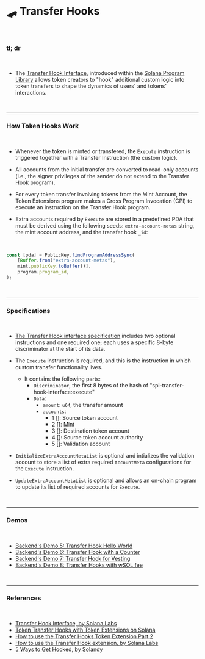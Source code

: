 # 🛹 Transfer Hooks

<br>

### tl; dr


<br>

* The [Transfer Hook Interface](https://spl.solana.com/transfer-hook-interface), introduced within the [Solana Program Library](https://spl.solana.com/) allows token creators to "hook" additional custom logic into token transfers to shape the dynamics of users' and tokens' interactions.



<br>


---

### How Token Hooks Work

<br>

* Whenever the token is minted or transfered, the `Execute` instruction is triggered together with a Transfer Instruction (the custom logic).

* All accounts from the initial transfer are converted to read-only accounts (i.e., the signer privileges of the sender do not extend to the Transfer Hook program). 

* For every token transfer involving tokens from the Mint Account, the Token Extensions program makes a Cross Program Invocation (CPI) to execute an instruction on the Transfer Hook program.

* Extra accounts required by `Execute` are stored in a predefined PDA that must be derived using the following seeds: `extra-account-metas` string, the mint account address, and the transfer hook `_id`:

<br>

```javascript
const [pda] = PublicKey.findProgramAddressSync(
    [Buffer.from("extra-account-metas"), 
    mint.publicKey.toBuffer()],
    program.program_id, 
);
```

<br>

---

### Specifications

<br>

* [The Transfer Hook interface specification](https://spl.solana.com/transfer-hook-interface/specification) includes two optional instructions and one required one; each uses a specific 8-byte discriminator at the start of its data.

* The `Execute` instruction is required, and this is the instruction in which custom transfer functionality lives.
    - It contains the following parts:
        - `Discriminator`, the first 8 bytes of the hash of "spl-transfer-hook-interface:execute"
        - `Data`:
            - `amount`: `u64`, the transfer amount
            - `accounts`:
                - 1 []: Source token account
                - 2 []: Mint
                - 3 []: Destination token account
                - 4 []: Source token account authority
                - 5 []: Validation account

* `InitializeExtraAccountMetaList` is optional and intializes the validation account to store a list of extra required `AccountMeta` configurations for the `Execute` instruction.


* `UpdateExtraAccountMetaList` is optional and allows an on-chain program to update its list of required accounts for `Execute`. 


<br>

---

### Demos

<br>


* [Backend's Demo 5: Transfer Hook Hello World](https://github.com/urani-labs/solana-dev-onboarding-rs/tree/main/demos/backend/05_transfer_hooks_extension)
* [Backend's Demo 6: Transfer Hook with a Counter](https://github.com/urani-labs/solana-dev-onboarding-rs/tree/main/demos/backend/06_transfer_hooks_counter)
* [Backend's Demo 7: Transfer Hook for Vesting](https://github.com/urani-labs/solana-dev-onboarding-rs/tree/main/demos/backend/07_transfer_hooks_vesting)
* [Backend's Demo 8: Transfer Hooks with wSOL fee](https://github.com/urani-labs/solana-dev-onboarding-rs/tree/main/demos/backend/08_transfer_hooks_with_wSOL)


<br>


---

### References

<br>


* [Transfer Hook Interface, by Solana Labs](https://spl.solana.com/transfer-hook-interface)
* [Token Transfer Hooks with Token Extensions on Solana](https://www.youtube.com/watch?v=Cc6CZWd-iMw)
* [How to use the Transfer Hooks Token Extension Part 2](https://www.youtube.com/watch?v=LsduWRtT3r8)
* [How to use the Transfer Hook extension, by Solana Labs](https://solana.com/developers/guides/token-extensions/transfer-hook)
* [5 Ways to Get Hooked, by Solandy](https://www.youtube.com/watch?v=Sr-HiJdbf6w)